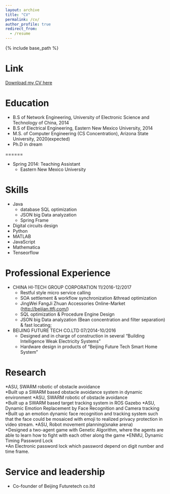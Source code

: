 ```yaml
---
layout: archive
title: "CV"
permalink: /cv/
author_profile: true
redirect_from:
  - /resume
---
```


{% include base_path %}


Link
======
[Download my CV here](https://songtianbo.github.io/files/tianbocv.pdf)

Education
======
* B.S of Network Engineering, University of Electronic Science and Technology of China, 2014
* B.S of Electrical Engineering, Eastern New Mexico University, 2014
* M.S. of Computer Engineering (CS Concentration), Arizona State University, 2020(expected)
* Ph.D in dream

======
* Spring 2014: Teaching Assistant
  * Eastern New Mexico University

Skills
======
* Java
  * database SQL optimization
  * JSON big Data analyzation
  * Spring Frame
* Digital circuits design
* Python
* MATLAB 
* JavaScript
* Mathematica
* Tenseorflow

Professional Experience
======
* CHINA HI-TECH GROUP CORPORATION   11/2016-12/2017
  * Restful style micro service calling
  * SOA settlement & workflow synchronization &thread optimization
  * JingWei FangJi Zhuan Accessories Online-Market (http://beijian.ttfj.com/)
  * SQL optimization & Procedure Engine Design
  * JSON big Data analyzation (Bean concentration and filter separation) & fast locating;
* BEIJING FUTURE TECH CO.LTD        07/2014-10/2016
  * Designed and in charge of construction in several “Building Intelligence Weak Electricity Systems”
  * Hardware design in products of “Beijing Future Tech Smart Home System”

Research
======
*ASU, SWARM robotic of obstacle avoidance						
	*Built up a SWARM based obstacle avoidance system in dynamic environment
*ASU, SWARM robotic of obstacle avoidance						
	*Built up a SWARM based target tracking system in ROS Gazebo
*ASU, Dynamic Emotion Replacement by Face Recognition and Camera tracking						
  *Built up an emotion dynamic face recognition and tracking system such that the face could be mosaiced with emoji to realized privacy protection in video stream.
*ASU, Robot movement planning(snake arena)								 
  *Designed a two-agent game with Genetic Algorithm, where the agents are able to learn how to fight with each other along the game
*ENMU, Dynamic Timing Password Lock					
  *An Electronic password lock which password depend on digit number and time frame.  

Service and leadership
======
* Co-founder of Beijing Futuretech co.ltd
